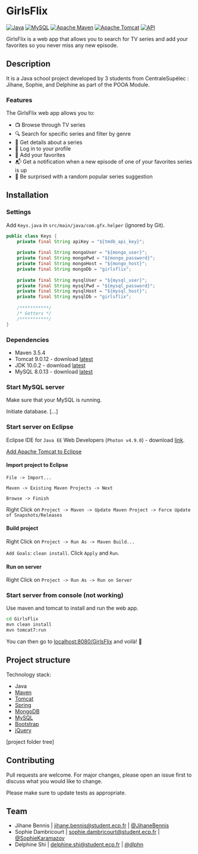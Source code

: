 # GirlsFlix

[![Java](https://img.shields.io/badge/java-v10.0.2-blue.svg?style=flat-square)](https://docs.python.org/3/)
[![MySQL](https://img.shields.io/badge/mysql-v8.0.13-blue.svg?style=flat-square)](https://docs.python.org/3/)
[![Apache Maven](https://img.shields.io/badge/maven-v3.5.4-blue.svg?style=flat-square)](https://docs.python.org/3/)
[![Apache Tomcat](https://img.shields.io/badge/tomcat-v9.0.12-blue.svg?style=flat-square)](https://docs.python.org/3/)
[![API](https://img.shields.io/badge/api_provider-tmdb-orange.svg?style=flat-square)](https://www.themoviedb.org/documentation/api)


GirlsFlix is a web app that allows you to search for TV series and add your favorites so you never miss any new episode.

## Description

It is a Java school project developed by 3 students from CentraleSupélec : Jihane, Sophie, and Delphine as part of the POOA Module.

### Features

The GirlsFlix web app allows you to:

- :tv: Browse through TV series
- :mag: Search for specific series and filter by genre
- :page_facing_up: Get details about a series
- :bust_in_silhouette: Log in to your profile
- :star2: Add your favorites
- :mailbox_with_mail: Get a notification when a new episode of one of your favorites series is up
- :gift: Be surprised with a random popular series suggestion

## Installation

### Settings

Add `Keys.java` in `src/main/java/com.gfx.helper` (ignored by Git).

```java
public class Keys {
	private final String apiKey = "${tmdb_api_key}";
	
	private final String mongoUser = "${mongo_user}";
	private final String mongoPwd = "${mongo_password}";
	private final String mongoHost = "${mongo_host}";
	private final String mongoDb = "girlsflix";
	
	private final String mysqlUser = "${mysql_user}";
	private final String mysqlPwd = "${mysql_password}";
	private final String mysqlHost = "${mysql_host}";
	private final String mysqlDb = "girlsflix";
	
	/***********/
	/* Getters */
	/***********/
}
```

### Dependencies

- Maven 3.5.4
- Tomcat 9.0.12 - download [latest](https://tomcat.apache.org/download-90.cgi)
- JDK 10.0.2 - download [latest](https://www.oracle.com/technetwork/java/javase/downloads/index.html)
- MySQL 8.0.13 - download [latest](https://dev.mysql.com/downloads/mysql/)

### Start MySQL server

Make sure that your MySQL is running.

Initiate database. [...]

### Start server on Eclipse

Eclipse IDE for `Java EE` Web Developers (`Photon v4.9.0`) - download [link](http://www.eclipse.org/downloads/packages/).

[Add Apache Tomcat to Eclipse](https://crunchify.com/step-by-step-guide-to-setup-and-install-apache-tomcat-server-in-eclipse-development-environment-ide/)

#### Import project to Eclipse

`File -> Import...`

`Maven -> Existing Maven Projects -> Next`

`Browse -> Finish`

Right Click on `Project -> Maven -> Update Maven Project -> Force Update of Snapshots/Releases`

#### Build project

Right Click on `Project -> Run As -> Maven Build...`

`Add Goals`: `clean install`. Click `Apply` and `Run`.

#### Run on server

Right Click on `Project -> Run As -> Run on Server`


### Start server from console (not working)

Use maven and tomcat to install and run the web app.

```bash
cd GirlsFlix
mvn clean install
mvn tomcat7:run
```

You can then go to [localhost:8080/GirlsFlix](http://localhost:8080/GirlsFlix) and voilà! :tada:

## Project structure

Technology stack:

- Java
- [Maven](http://maven.apache.org/)
- [Tomcat](http://tomcat.apache.org/)
- [Spring](http://spring.io/projects/spring-framework)
- [MongoDB](https://www.mongodb.com/)
- [MySQL](https://www.mysql.com/)
- [Bootstrap](https://getbootstrap.com/)
- [jQuery](http://jquery.com/)

[project folder tree]

## Contributing
Pull requests are welcome. For major changes, please open an issue first to discuss what you would like to change.

Please make sure to update tests as appropriate.

## Team

- Jihane Bennis | [jihane.bennis@student.ecp.fr](mailto:jihane.bennis@student.ecp.fr)  | [@JihaneBennis](https://github.com/JihaneBennis)
- Sophie Dambricourt | [sophie.dambricourt@student.ecp.fr](mailto:sophie.dambricourt@student.ecp.fr) | [@SophieKaramazov](https://github.com/SophieKaramazov)
- Delphine Shi | [delphine.shi@student.ecp.fr](mailto:delphine.shi@student.ecp.fr) | [@dlphn](https://github.com/dlphn)

